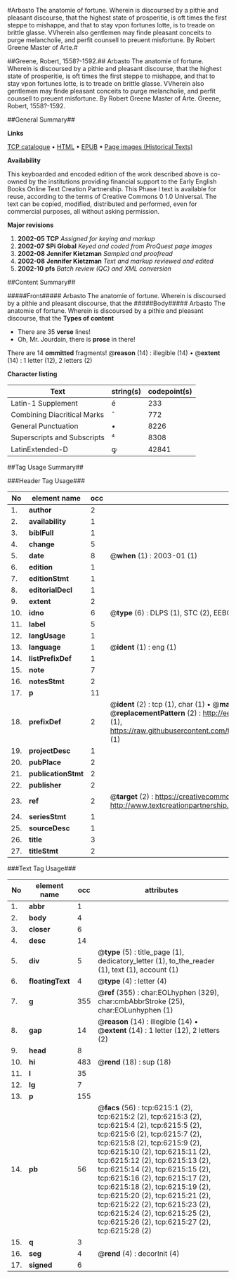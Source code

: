 #Arbasto The anatomie of fortune. Wherein is discoursed by a pithie and pleasant discourse, that the highest state of prosperitie, is oft times the first steppe to mishappe, and that to stay vpon fortunes lotte, is to treade on brittle glasse. VVherein also gentlemen may finde pleasant conceits to purge melancholie, and perfit counsell to preuent misfortune. By Robert Greene Master of Arte.#

##Greene, Robert, 1558?-1592.##
Arbasto The anatomie of fortune. Wherein is discoursed by a pithie and pleasant discourse, that the highest state of prosperitie, is oft times the first steppe to mishappe, and that to stay vpon fortunes lotte, is to treade on brittle glasse. VVherein also gentlemen may finde pleasant conceits to purge melancholie, and perfit counsell to preuent misfortune. By Robert Greene Master of Arte.
Greene, Robert, 1558?-1592.

##General Summary##

**Links**

[TCP catalogue](http://www.ota.ox.ac.uk/tcp/)  • 
[HTML](http://tei.it.ox.ac.uk/tcp/Texts-HTML/free/A02/A02074.html)  • 
[EPUB](http://tei.it.ox.ac.uk/tcp/Texts-EPUB/free/A02/A02074.epub) • 
[Page images (Historical Texts)](https://data.historicaltexts.jisc.ac.uk/view?pubId=eebo-99841617e&pageId=eebo-99841617e-6215-1)

**Availability**

This keyboarded and encoded edition of the
	       work described above is co-owned by the institutions
	       providing financial support to the Early English Books
	       Online Text Creation Partnership. This Phase I text is
	       available for reuse, according to the terms of Creative
	       Commons 0 1.0 Universal. The text can be copied,
	       modified, distributed and performed, even for
	       commercial purposes, all without asking permission.

**Major revisions**

1. __2002-05__ __TCP__ *Assigned for keying and markup*
1. __2002-07__ __SPi Global__ *Keyed and coded from ProQuest page images*
1. __2002-08__ __Jennifer Kietzman__ *Sampled and proofread*
1. __2002-08__ __Jennifer Kietzman__ *Text and markup reviewed and edited*
1. __2002-10__ __pfs__ *Batch review (QC) and XML conversion*

##Content Summary##

#####Front#####
Arbasto The anatomie of fortune. Wherein is discoursed by a pithie and pleasant discourse, that the 
#####Body#####
Arbasto The anatomie of fortune. Wherein is discoursed by a pithie and pleasant discourse, that the 
**Types of content**

  * There are 35 **verse** lines!
  * Oh, Mr. Jourdain, there is **prose** in there!

There are 14 **ommitted** fragments! 
 @__reason__ (14) : illegible (14)  •  @__extent__ (14) : 1 letter (12), 2 letters (2)

**Character listing**


|Text|string(s)|codepoint(s)|
|---|---|---|
|Latin-1 Supplement|é|233|
|Combining             Diacritical Marks|̄|772|
|General Punctuation|•|8226|
|Superscripts             and Subscripts|⁴|8308|
|LatinExtended-D|ꝙ|42841|

##Tag Usage Summary##

###Header Tag Usage###

|No|element name|occ|attributes|
|---|---|---|---|
|1.|__author__|2||
|2.|__availability__|1||
|3.|__biblFull__|1||
|4.|__change__|5||
|5.|__date__|8| @__when__ (1) : 2003-01 (1)|
|6.|__edition__|1||
|7.|__editionStmt__|1||
|8.|__editorialDecl__|1||
|9.|__extent__|2||
|10.|__idno__|6| @__type__ (6) : DLPS (1), STC (2), EEBO-CITATION (1), PROQUEST (1), VID (1)|
|11.|__label__|5||
|12.|__langUsage__|1||
|13.|__language__|1| @__ident__ (1) : eng (1)|
|14.|__listPrefixDef__|1||
|15.|__note__|7||
|16.|__notesStmt__|2||
|17.|__p__|11||
|18.|__prefixDef__|2| @__ident__ (2) : tcp (1), char (1)  •  @__matchPattern__ (2) : ([0-9\-]+):([0-9IVX]+) (1), (.+) (1)  •  @__replacementPattern__ (2) : http://eebo.chadwyck.com/downloadtiff?vid=$1&page=$2 (1), https://raw.githubusercontent.com/textcreationpartnership/Texts/master/tcpchars.xml#$1 (1)|
|19.|__projectDesc__|1||
|20.|__pubPlace__|2||
|21.|__publicationStmt__|2||
|22.|__publisher__|2||
|23.|__ref__|2| @__target__ (2) : https://creativecommons.org/publicdomain/zero/1.0/ (1), http://www.textcreationpartnership.org/docs/. (1)|
|24.|__seriesStmt__|1||
|25.|__sourceDesc__|1||
|26.|__title__|3||
|27.|__titleStmt__|2||


###Text Tag Usage###

|No|element name|occ|attributes|
|---|---|---|---|
|1.|__abbr__|1||
|2.|__body__|4||
|3.|__closer__|6||
|4.|__desc__|14||
|5.|__div__|5| @__type__ (5) : title_page (1), dedicatory_letter (1), to_the_reader (1), text (1), account (1)|
|6.|__floatingText__|4| @__type__ (4) : letter (4)|
|7.|__g__|355| @__ref__ (355) : char:EOLhyphen (329), char:cmbAbbrStroke (25), char:EOLunhyphen (1)|
|8.|__gap__|14| @__reason__ (14) : illegible (14)  •  @__extent__ (14) : 1 letter (12), 2 letters (2)|
|9.|__head__|8||
|10.|__hi__|483| @__rend__ (18) : sup (18)|
|11.|__l__|35||
|12.|__lg__|7||
|13.|__p__|155||
|14.|__pb__|56| @__facs__ (56) : tcp:6215:1 (2), tcp:6215:2 (2), tcp:6215:3 (2), tcp:6215:4 (2), tcp:6215:5 (2), tcp:6215:6 (2), tcp:6215:7 (2), tcp:6215:8 (2), tcp:6215:9 (2), tcp:6215:10 (2), tcp:6215:11 (2), tcp:6215:12 (2), tcp:6215:13 (2), tcp:6215:14 (2), tcp:6215:15 (2), tcp:6215:16 (2), tcp:6215:17 (2), tcp:6215:18 (2), tcp:6215:19 (2), tcp:6215:20 (2), tcp:6215:21 (2), tcp:6215:22 (2), tcp:6215:23 (2), tcp:6215:24 (2), tcp:6215:25 (2), tcp:6215:26 (2), tcp:6215:27 (2), tcp:6215:28 (2)|
|15.|__q__|3||
|16.|__seg__|4| @__rend__ (4) : decorInit (4)|
|17.|__signed__|6||
